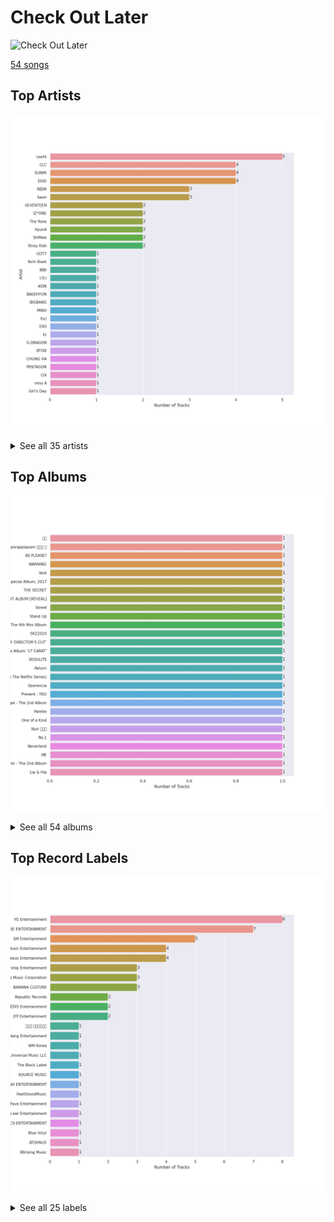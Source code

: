 # Check Out Later


<img src="https://mosaic.scdn.co/640/ab67616d0000b27317477a7434c66ac5548b6ab7ab67616d0000b273256b86508bfdc54899e4685eab67616d0000b2738c0903b4b02840c57f103db4ab67616d0000b273ba84f2821a0c0ff527121229" alt="Check Out Later" width="100" />

[54 songs](check_out_later_tracks.md)

## Top Artists

![Bar chart of top 30 artists in Check Out Later](../images/playlists/check_out_later/artists.png)


<details>
<summary>See all 35 artists</summary>

|   Number of Tracks | Art                                                                                              | Artist                                 | 🔗                                                           |
|-------------------:|:-------------------------------------------------------------------------------------------------|:---------------------------------------|:------------------------------------------------------------|
|                  5 | <img src="https://i.scdn.co/image/ab6761610000e5eb05cead99b1a81b82a9a42838" alt="" width="50" /> | [LeeHi](../artists/leehi.md)           | [🔗](https://open.spotify.com/artist/7cVZApDoQZpS447nHTsNqu) |
|                  4 | <img src="https://i.scdn.co/image/ab6761610000e5eb123f438003920eced08e348d" alt="" width="50" /> | CLC                                    | [🔗](https://open.spotify.com/artist/6QyO41KctzGc70mVaVnXQO) |
|                  4 | <img src="https://i.scdn.co/image/ab6761610000e5eb4a29246fa242d0b9f8de3b31" alt="" width="50" /> | [SUNMI](../artists/sunmi.md)           | [🔗](https://open.spotify.com/artist/6MoXcK2GyGg7FIyxPU5yW6) |
|                  4 | <img src="https://i.scdn.co/image/ab6761610000e5eb2f2db7e779bd19ea8be917b0" alt="" width="50" /> | EXID                                   | [🔗](https://open.spotify.com/artist/1xs6WFotNQSXweo0GXrS0O) |
|                  3 | <img src="https://i.scdn.co/image/ab6761610000e5ebf8786ccb6031a3266bb15606" alt="" width="50" /> | WJSN                                   | [🔗](https://open.spotify.com/artist/6hhqsQZhtp9hfaZhSd0VSD) |
|                  3 | <img src="https://i.scdn.co/image/ab6761610000e5ebbbca2e91d07d2c53e6610570" alt="" width="50" /> | Seori                                  | [🔗](https://open.spotify.com/artist/2bWTIIQP9zaVc55RaMGu7e) |
|                  2 | <img src="https://i.scdn.co/image/ab6761610000e5ebeb77c85f6012113fcefb38da" alt="" width="50" /> | [SEVENTEEN](../artists/seventeen.md)   | [🔗](https://open.spotify.com/artist/7nqOGRxlXj7N2JYbgNEjYH) |
|                  2 | <img src="https://i.scdn.co/image/ab6761610000e5eba6b0d348c125a072e5284b3e" alt="" width="50" /> | IZ*ONE                                 | [🔗](https://open.spotify.com/artist/5r1tUTxVSgvBHnoDuDODPH) |
|                  2 | <img src="https://i.scdn.co/image/ab6761610000e5eb7897fb51bf433f4049eed4fb" alt="" width="50" /> | The Rose                               | [🔗](https://open.spotify.com/artist/5na1LmEmK2VzNLje9snJYW) |
|                  2 | <img src="https://i.scdn.co/image/ab6761610000e5ebd7f4b9b294a630d27f0c4d81" alt="" width="50" /> | HyunA                                  | [🔗](https://open.spotify.com/artist/3UwlejyX2b458azZ7eCnHb) |
|                  2 | <img src="https://i.scdn.co/image/ab6761610000e5eb7ece2134de8809efcfdc9be7" alt="" width="50" /> | SHINee                                 | [🔗](https://open.spotify.com/artist/2hRQKC0gqlZGPrmUKbcchR) |
|                  2 | <img src="https://i.scdn.co/image/ab6761610000e5ebb6501e0b3fcde145838f4724" alt="" width="50" /> | [Stray Kids](../artists/stray_kids.md) | [🔗](https://open.spotify.com/artist/2dIgFjalVxs4ThymZ67YCE) |
|                  1 | <img src="https://i.scdn.co/image/ab6761610000e5ebd90aa536055fe9806b3960e6" alt="" width="50" /> | GOT7                                   | [🔗](https://open.spotify.com/artist/6nfDaffa50mKtEOwR8g4df) |
|                  1 | <img src="https://i.scdn.co/image/ab6761610000e5eb1bfbd7eb3f03827a04df530a" alt="" width="50" /> | Yerin Baek                             | [🔗](https://open.spotify.com/artist/6dhfy4ByARPJdPtMyrUYJK) |
|                  1 | <img src="https://i.scdn.co/image/ab6761610000e5eb5233361075d4e8b0fdb3097c" alt="" width="50" /> | BIBI                                   | [🔗](https://open.spotify.com/artist/6UbmqUEgjLA6jAcXwbM1Z9) |
|                  1 | <img src="https://i.scdn.co/image/ab6761610000e5eb8884036ea777e2afb47ac7a2" alt="" width="50" /> | I.O.I                                  | [🔗](https://open.spotify.com/artist/6RKnXXyprPjhBdCvL802Ku) |
|                  1 | <img src="https://i.scdn.co/image/ab6761610000e5eb8eb5e57e526ceb14f06ea203" alt="" width="50" /> | iKON                                   | [🔗](https://open.spotify.com/artist/5qRSs6mvI17zrkJpOHkCoM) |
|                  1 | <img src="https://i.scdn.co/image/ab6761610000e5eb1e2e0f17d257a40be0782f35" alt="" width="50" /> | BAEKHYUN                               | [🔗](https://open.spotify.com/artist/4ufh0WuMZh6y4Dmdnklvdl) |
|                  1 | <img src="https://i.scdn.co/image/ab6761610000e5eb597a4257d0022e2ac837fa7d" alt="" width="50" /> | BIGBANG                                | [🔗](https://open.spotify.com/artist/4Kxlr1PRlDKEB0ekOCyHgX) |
|                  1 | <img src="https://i.scdn.co/image/ab6761610000e5ebbaab1c0bd5243ff2557dd0f2" alt="" width="50" /> | MINO                                   | [🔗](https://open.spotify.com/artist/3ytV7vc4ZuwGgwaOuWvkk8) |
|                  1 | <img src="https://i.scdn.co/image/ab6761610000e5ebe0cc2045ff4e90d12df91cc3" alt="" width="50" /> | f(x)                                   | [🔗](https://open.spotify.com/artist/3wRA5UYoo08BBKJnzyKkpF) |
|                  1 | <img src="https://i.scdn.co/image/ab6761610000e5eb465b1b62cf6eca8f851aaabc" alt="" width="50" /> | [EXO](../artists/exo.md)               | [🔗](https://open.spotify.com/artist/3cjEqqelV9zb4BYE3qDQ4O) |
|                  1 | <img src="https://i.scdn.co/image/ab6761610000e5eb006ff3c0136a71bfb9928d34" alt="" width="50" /> | [IU](../artists/iu.md)                 | [🔗](https://open.spotify.com/artist/3HqSLMAZ3g3d5poNaI7GOU) |
|                  1 | <img src="https://i.scdn.co/image/ab6761610000e5eb5923c0ca32a3cf3a81b34728" alt="" width="50" /> | G-DRAGON                               | [🔗](https://open.spotify.com/artist/30b9WulBM8sFuBo17nNq9c) |
|                  1 | <img src="https://i.scdn.co/image/ab6761610000e5eb0222fa7cba5da5c28ea5d296" alt="" width="50" /> | BTOB                                   | [🔗](https://open.spotify.com/artist/2hcsKca6hCfFMwwdbFvenJ) |
|                  1 | <img src="https://i.scdn.co/image/ab6761610000e5eb93c6f21062da1ef012275ff6" alt="" width="50" /> | [CHUNG HA](../artists/chung_ha.md)     | [🔗](https://open.spotify.com/artist/2PSJ6YriU7JsFucxACpU7Y) |
|                  1 | <img src="https://i.scdn.co/image/ab6761610000e5eb7fd277fc83d7670dadb45790" alt="" width="50" /> | PENTAGON                               | [🔗](https://open.spotify.com/artist/1wKpMkucynaTfG8lyPprYV) |
|                  1 | <img src="https://i.scdn.co/image/ab6761610000e5eb70b010582faadbcec8b6774c" alt="" width="50" /> | CIX                                    | [🔗](https://open.spotify.com/artist/1lHfzEkKmmvdVDDDLKkcsd) |
|                  1 | <img src="https://i.scdn.co/image/ab6761610000e5eb3b93ad49bde5a3655aef95cd" alt="" width="50" /> | miss A                                 | [🔗](https://open.spotify.com/artist/1BEohdSWSBggmO979tzRwW) |
|                  1 | <img src="https://i.scdn.co/image/ab67616d0000b273c56dcba0b4372e4a2953b973" alt="" width="50" /> | Girl's Day                             | [🔗](https://open.spotify.com/artist/13kJgvU22LHMsJtGWLmx7W) |
|                  1 | <img src="https://i.scdn.co/image/ab6761610000e5eb614b0c8692355f0d1abaa4e3" alt="" width="50" /> | Dok2                                   | [🔗](https://open.spotify.com/artist/0rW6fVd3yuW2CF2sLYWQtE) |
|                  1 | <img src="https://i.scdn.co/image/ab6761610000e5ebd0701912e6fccf8427bc7361" alt="" width="50" /> | GFRIEND                                | [🔗](https://open.spotify.com/artist/0qlWcS66ohOIi0M8JZwPft) |
|                  1 | <img src="https://i.scdn.co/image/ab6761610000e5ebb61f1d44ce98e8e579be6773" alt="" width="50" /> | eaJ                                    | [🔗](https://open.spotify.com/artist/0kX41bvrBQtgqSEXbmTzMN) |
|                  1 | <img src="https://i.scdn.co/image/ab67616d0000b273a1a9503fefacc8deb28389e5" alt="" width="50" /> | G.Soul                                 | [🔗](https://open.spotify.com/artist/0fLesFHNsJpalRtqzSYxnd) |
|                  1 | <img src="https://i.scdn.co/image/ab6761610000e5eb8b1752dc8c0f2dce9abc2dbc" alt="" width="50" /> | THE BOYZ                               | [🔗](https://open.spotify.com/artist/0CmvFWTX9zmMNCUi6fHtAx) |

</details>


## Top Albums

![Bar chart of top 30 albums in Check Out Later](../images/playlists/check_out_later/albums.png)


<details>
<summary>See all 54 albums</summary>

|   Number of Tracks | Art                                                                                              | Album                                                                | 🔗                                                          |
|-------------------:|:-------------------------------------------------------------------------------------------------|:---------------------------------------------------------------------|:-----------------------------------------------------------|
|                  1 | <img src="https://i.scdn.co/image/ab67616d0000b273542e411e12bf03a65a8f6e76" alt="" width="50" /> | 기대                                                                   | [🔗](https://open.spotify.com/album/2YxJHDVzL2rWt5ZoXPv0FM) |
|                  1 | <img src="https://i.scdn.co/image/ab67616d0000b273189bbef66958cfa4ced121ad" alt="" width="50" /> | pporappippam 보라빛 밤                                                   | [🔗](https://open.spotify.com/album/5IKVYCIhY5SyMhj1cYovz3) |
|                  1 | <img src="https://i.scdn.co/image/ab67616d0000b273bc7d648d16a092cfe6f0c6ea" alt="" width="50" /> | WJ PLEASE?                                                           | [🔗](https://open.spotify.com/album/4r7YKwLYxQDH61GddP5l3j) |
|                  1 | <img src="https://i.scdn.co/image/ab67616d0000b2736df6d5c4e6fbc0080db81942" alt="" width="50" /> | WARNING                                                              | [🔗](https://open.spotify.com/album/3FlTMPuc3cWXTosTmXOnCr) |
|                  1 | <img src="https://i.scdn.co/image/ab67616d0000b2730f439d80abc0a1b40e7cc231" alt="" width="50" /> | Void                                                                 | [🔗](https://open.spotify.com/album/58njxSTVkyBNIuCpAmmAJc) |
|                  1 | <img src="https://i.scdn.co/image/ab67616d0000b27382c1b5cc2b62cae85ef7ffdb" alt="" width="50" /> | Universe – Winter Special Album, 2017                                | [🔗](https://open.spotify.com/album/45RVbFvHsy7bsO7CQ2oQ6e) |
|                  1 | <img src="https://i.scdn.co/image/ab67616d0000b273c5d92b755061ede5e5c07544" alt="" width="50" /> | THE SECRET                                                           | [🔗](https://open.spotify.com/album/0usNbLkckzIo34wUPehZdh) |
|                  1 | <img src="https://i.scdn.co/image/ab67616d0000b273895b93b4df47275d4c290613" alt="" width="50" /> | THE BOYZ 1ST ALBUM [REVEAL]                                          | [🔗](https://open.spotify.com/album/0mCPYdhQPWUQtQSp4CSxNh) |
|                  1 | <img src="https://i.scdn.co/image/ab67616d0000b273e4751812fc466db9cc6bd9aa" alt="" width="50" /> | Street                                                               | [🔗](https://open.spotify.com/album/2UJZYFwoSUlbMKo73IjQ9R) |
|                  1 | <img src="https://i.scdn.co/image/ab67616d0000b273256b86508bfdc54899e4685e" alt="" width="50" /> | Stand Up                                                             | [🔗](https://open.spotify.com/album/0NB6IIwQeRDzNFCU22LQto) |
|                  1 | <img src="https://i.scdn.co/image/ab67616d0000b27343028ae4eeabf8c854a93cab" alt="" width="50" /> | Sherlock - The 4th Mini Album                                        | [🔗](https://open.spotify.com/album/2Mfisiv88pNRQNugqrEUHQ) |
|                  1 | <img src="https://i.scdn.co/image/ab67616d0000b2739f560e8c1cda870ef4eadb43" alt="" width="50" /> | SKZ2020                                                              | [🔗](https://open.spotify.com/album/6QIWJVJPPgAA5c4aIb1zCA) |
|                  1 | <img src="https://i.scdn.co/image/ab67616d0000b273c7bb27d0e4ab6f8cdf61c087" alt="" width="50" /> | SEVENTEEN SPECIAL ALBUM 'DIRECTOR'S CUT’                             | [🔗](https://open.spotify.com/album/5QpD7kgp5dpkNFuG6ez2yI) |
|                  1 | <img src="https://i.scdn.co/image/ab67616d0000b27383edaef854fd4a05016178e9" alt="" width="50" /> | SEVENTEEN 1st Mini Album ’17 CARAT’                                  | [🔗](https://open.spotify.com/album/0H2K2JrzdvJcxBEPyxC2sl) |
|                  1 | <img src="https://i.scdn.co/image/ab67616d0000b273298c56a4f6053a44b9bf968e" alt="" width="50" /> | SEOULITE                                                             | [🔗](https://open.spotify.com/album/2c41Flo2HQgy0A9P3xuSFf) |
|                  1 | <img src="https://i.scdn.co/image/ab67616d0000b2730d42834b296097a0136e97d3" alt="" width="50" /> | SEOULITE                                                             | [🔗](https://open.spotify.com/album/3cGyWEJaQlj7kCdKBCOGeb) |
|                  1 | <img src="https://i.scdn.co/image/ab67616d0000b27321c941a808e99d4ba69ffc01" alt="" width="50" /> | SEOULITE                                                             | [🔗](https://open.spotify.com/album/4p27GsqUEbfl83iPtt0IcI) |
|                  1 | <img src="https://i.scdn.co/image/ab67616d0000b27348f4704427189fe1957d2871" alt="" width="50" /> | Return                                                               | [🔗](https://open.spotify.com/album/7th9VLudqM04TpG8hNE1pb) |
|                  1 | <img src="https://i.scdn.co/image/ab67616d0000b27308cdd336f3888e35e7711a09" alt="" width="50" /> | Remarriage and Desires (Original Soundtrack from The Netflix Series) | [🔗](https://open.spotify.com/album/2YM9Oahck5kVuWGiFQK1dg) |
|                  1 | <img src="https://i.scdn.co/image/ab67616d0000b27328e5351049de8f6ee39111f5" alt="" width="50" /> | Querencia                                                            | [🔗](https://open.spotify.com/album/1p2OBhqq0d1N8awjHV9xA3) |
|                  1 | <img src="https://i.scdn.co/image/ab67616d0000b2734fa89604a84da7861228399b" alt="" width="50" /> | Present : YOU                                                        | [🔗](https://open.spotify.com/album/5bZagDONazVp43sbHlf3RD) |
|                  1 | <img src="https://i.scdn.co/image/ab67616d0000b2736f7d8c9dcc983839bd746dbc" alt="" width="50" /> | Pink Tape - The 2nd Album                                            | [🔗](https://open.spotify.com/album/62tuEHFtjk3L6Xjdkzyt4z) |
|                  1 | <img src="https://i.scdn.co/image/ab67616d0000b273c06f0e8b33ac2d246158253e" alt="" width="50" /> | Palette                                                              | [🔗](https://open.spotify.com/album/5V8n6fqyAPxvFTibPhQVcp) |
|                  1 | <img src="https://i.scdn.co/image/ab67616d0000b2734687bc7a0bda65c282c13afa" alt="" width="50" /> | One of a Kind                                                        | [🔗](https://open.spotify.com/album/4EitCfNTOlnqtRrmBBuwGQ) |
|                  1 | <img src="https://i.scdn.co/image/ab67616d0000b2733f292ac05cc3ae47f8be7e35" alt="" width="50" /> | Noir 누아르                                                             | [🔗](https://open.spotify.com/album/1EBhkTQyICi50mKuybqDp9) |
|                  1 | <img src="https://i.scdn.co/image/ab67616d0000b273ea82cfc115275d25d9750ae1" alt="" width="50" /> | No.1                                                                 | [🔗](https://open.spotify.com/album/6xSUUpa9LBZYwJFMJOr8M6) |
|                  1 | <img src="https://i.scdn.co/image/ab67616d0000b2732251d59955f53adcd39014ea" alt="" width="50" /> | Neverland                                                            | [🔗](https://open.spotify.com/album/5DHseF14USVgIZ6AzsX9bi) |
|                  1 | <img src="https://i.scdn.co/image/ab67616d0000b273327ed5ae0a5b87ceda336ad1" alt="" width="50" /> | ME                                                                   | [🔗](https://open.spotify.com/album/3STCVlFXF9KGz3ATBo56a3) |
|                  1 | <img src="https://i.scdn.co/image/ab67616d0000b27390ad9f6d2ba8838a689999cc" alt="" width="50" /> | Lucifer - The 2nd Album                                              | [🔗](https://open.spotify.com/album/4jNPKKJ0NL349RXPx7y9f4) |
|                  1 | <img src="https://i.scdn.co/image/ab67616d0000b2732088d27bcbb62af9a5df3ab5" alt="" width="50" /> | Lip & Hip                                                            | [🔗](https://open.spotify.com/album/01Dv8rPO2AvHogy6uDkb1t) |
|                  1 | <img src="https://i.scdn.co/image/ab67616d0000b273ba84f2821a0c0ff527121229" alt="" width="50" /> | KAZINO                                                               | [🔗](https://open.spotify.com/album/1f9cws6SZ0iKoHrcmn39ZY) |
|                  1 | <img src="https://i.scdn.co/image/ab67616d0000b273822828be5f72a0cb4d13c017" alt="" width="50" /> | I.O.I 1st Mini Album 'Chrysalis'                                     | [🔗](https://open.spotify.com/album/7hBhbBkQzO1lkeVAorr9ZU) |
|                  1 | <img src="https://i.scdn.co/image/ab67616d0000b273a8507e1652f7aa0ecf288933" alt="" width="50" /> | I Love You                                                           | [🔗](https://open.spotify.com/album/0BePiDVdS09GVoBe30WMAd) |
|                  1 | <img src="https://i.scdn.co/image/ab67616d0000b273ccb4d7ed40a41c0d16d1dcd7" alt="" width="50" /> | Hot Pink                                                             | [🔗](https://open.spotify.com/album/7uKdSwxVfNUKLgxy7wjAB6) |
|                  1 | <img src="https://i.scdn.co/image/ab67616d0000b2733c8d2d16de92d19b69693c1a" alt="" width="50" /> | Heroine                                                              | [🔗](https://open.spotify.com/album/4lWDPUQmrZPyO9T9pWfZc2) |
|                  1 | <img src="https://i.scdn.co/image/ab67616d0000b273362abddb1ef89c5dbc738fe6" alt="" width="50" /> | HUSH                                                                 | [🔗](https://open.spotify.com/album/27FDExxvG3h3XCUcJVlVSY) |
|                  1 | <img src="https://i.scdn.co/image/ab67616d0000b273756af7c3a9d2a2c2ff37a11e" alt="" width="50" /> | HEART*IZ                                                             | [🔗](https://open.spotify.com/album/548UwoyV9v9fTaoEfzoCBb) |
|                  1 | <img src="https://i.scdn.co/image/ab67616d0000b273fad8c4176e8df7173479f959" alt="" width="50" /> | GO LIVE                                                              | [🔗](https://open.spotify.com/album/6DWLIzvmiLPAuDWYZqrLQo) |
|                  1 | <img src="https://i.scdn.co/image/ab67616d0000b273674f692fd1a34630b818b39b" alt="" width="50" /> | GFRIEND The 6th Mini Album <Time for the moon night>                 | [🔗](https://open.spotify.com/album/4YkF0cmnD2nmzdpLk1ZUUP) |
|                  1 | <img src="https://i.scdn.co/image/ab67616d0000b27389566f1f791bc7095755471e" alt="" width="50" /> | First Love                                                           | [🔗](https://open.spotify.com/album/1s0NkdUXMRPJvgWV1kEEbP) |
|                  1 | <img src="https://i.scdn.co/image/ab67616d0000b273bb0a530fc901e88d1c7a9f4d" alt="" width="50" /> | First Love                                                           | [🔗](https://open.spotify.com/album/74thqvuyVQfosFffvKx2uo) |
|                  1 | <img src="https://i.scdn.co/image/ab67616d0000b273693b3aded39f448419e226db" alt="" width="50" /> | FREE`SM                                                              | [🔗](https://open.spotify.com/album/0yiGt1K8gQZEtbgEU0Aeut) |
|                  1 | <img src="https://i.scdn.co/image/ab67616d0000b273654022bf347404c44313aceb" alt="" width="50" /> | Every letter I sent you.                                             | [🔗](https://open.spotify.com/album/20hW2P3VSNJ1A7MwjIJ0Up) |
|                  1 | <img src="https://i.scdn.co/image/ab67616d0000b2730f0ee33a816d8268f431ab50" alt="" width="50" /> | Eclipse                                                              | [🔗](https://open.spotify.com/album/7vZ0v0ZUX9KSCdZgCrtovy) |
|                  1 | <img src="https://i.scdn.co/image/ab67616d0000b2732ecd858d7ad70dbd9591631b" alt="" width="50" /> | Dive with you (feat. eaJ)                                            | [🔗](https://open.spotify.com/album/4Ax41uyC6zscjAXjYd6cq8) |
|                  1 | <img src="https://i.scdn.co/image/ab67616d0000b2738ae58b007d9c05f8e7cfdb81" alt="" width="50" /> | Dawn                                                                 | [🔗](https://open.spotify.com/album/0YZ0m6Z8xUurgzV9lXvflS) |
|                  1 | <img src="https://i.scdn.co/image/ab67616d0000b273430b0ad4d37bc539e4ed7fb1" alt="" width="50" /> | DEMO_01                                                              | [🔗](https://open.spotify.com/album/6JyvGsNnuDbBLVDuvB6gYA) |
|                  1 | <img src="https://i.scdn.co/image/ab67616d0000b2738c0903b4b02840c57f103db4" alt="" width="50" /> | City Lights - The 1st Mini Album                                     | [🔗](https://open.spotify.com/album/6AeMj5CMeTXRGhmUuv0LH3) |
|                  1 | <img src="https://i.scdn.co/image/ab67616d0000b2739e0863f52c51d1c38a145d5a" alt="" width="50" /> | COLOR*IZ                                                             | [🔗](https://open.spotify.com/album/5Fl13rfH2DRRTo6OV4ecJY) |
|                  1 | <img src="https://i.scdn.co/image/ab67616d0000b273fcf671a8153d735da3a748e8" alt="" width="50" /> | CIX 4th EP Album ‘HELLO’ Chapter Ø. Hello, Strange Dream             | [🔗](https://open.spotify.com/album/6uQFA464X4qBT7QOEmZlBm) |
|                  1 | <img src="https://i.scdn.co/image/ab67616d0000b27317477a7434c66ac5548b6ab7" alt="" width="50" /> | Brother Act.                                                         | [🔗](https://open.spotify.com/album/3oXEVu3gwToJRkE2xAW44a) |
|                  1 | <img src="https://i.scdn.co/image/ab67616d0000b273399116ce6aae0a8800efc427" alt="" width="50" /> | A Talk                                                               | [🔗](https://open.spotify.com/album/78Ei6os3WDar0sgVlGz0yJ) |
|                  1 | <img src="https://i.scdn.co/image/ab67616d0000b273ffd2d252ce504dac86a25efc" alt="" width="50" /> | ?depacse ohw                                                         | [🔗](https://open.spotify.com/album/0srUbfZOMUBwUitQGQeUca) |
|                  1 | <img src="https://i.scdn.co/image/ab67616d0000b2732e1db30cc6d74a08a5e14274" alt="" width="50" /> | 24℃                                                                  | [🔗](https://open.spotify.com/album/5u9CP1NknadV33hZepVEy5) |

</details>


## Top Record Labels

![Bar chart of top 25 record labels in Check Out Later](../images/playlists/check_out_later/labels.png)


<details>
<summary>See all 25 labels</summary>

|   Number of Tracks | Label                     |
|-------------------:|:--------------------------|
|                  8 | YG Entertainment          |
|                  7 | CUBE ENTERTAINMENT        |
|                  5 | SM Entertainment          |
|                  4 | Stone Music Entertainment |
|                  4 | Makeus Entertainment      |
|                  3 | Starship Entertainment    |
|                  3 | Genie Music Corporation   |
|                  3 | BANANA CULTURE            |
|                  2 | Republic Records          |
|                  2 | PLEDIS Entertainment      |
|                  2 | JYP Entertainment         |
|                  1 | 드림티 엔터테인먼트                |
|                  1 | Yedang Entertainment      |
|                  1 | WM Korea                  |
|                  1 | Universal Music LLC       |
|                  1 | The Black Label           |
|                  1 | SOURCE MUSIC              |
|                  1 | MNH ENTERTAINMENT         |
|                  1 | FeelGhoodMusic            |
|                  1 | Fave Entertainment        |
|                  1 | Cre.ker Entertainment     |
|                  1 | C9 ENTERTAINMENT          |
|                  1 | Blue Vinyl                |
|                  1 | ATISPAUS                  |
|                  1 | 88rising Music            |

</details>

